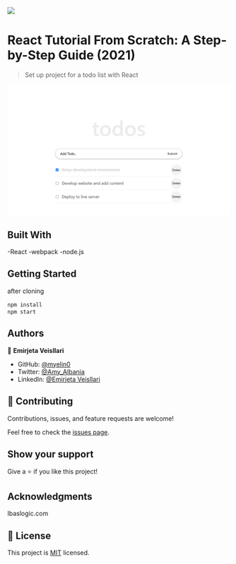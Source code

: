 ![](https://img.shields.io/badge/Microverse-blueviolet)

#  React Tutorial From Scratch: A Step-by-Step Guide (2021)

> Set up project for a todo list with React 

![screenshot](screenshot.png)


## Built With

-React
-webpack
-node.js

## Getting Started

after cloning

```
npm install
npm start
```
## Authors

👤 **Emirjeta Veisllari**

- GitHub: [@myelin0](https://github.com/myelin0)
- Twitter: [@Amy_Albania](https://twitter.com/Amy_albania)
- LinkedIn: [@Emirjeta Veisllari](https://www.linkedin.com/in/emirjeta-veisllari/)
## 🤝 Contributing

Contributions, issues, and feature requests are welcome!

Feel free to check the [issues page](https://github.com/myelin0/React-tutorial/issues).

## Show your support

Give a ⭐️ if you like this project!

## Acknowledgments

Ibaslogic.com

## 📝 License

This project is [MIT](./MIT.md) licensed.
